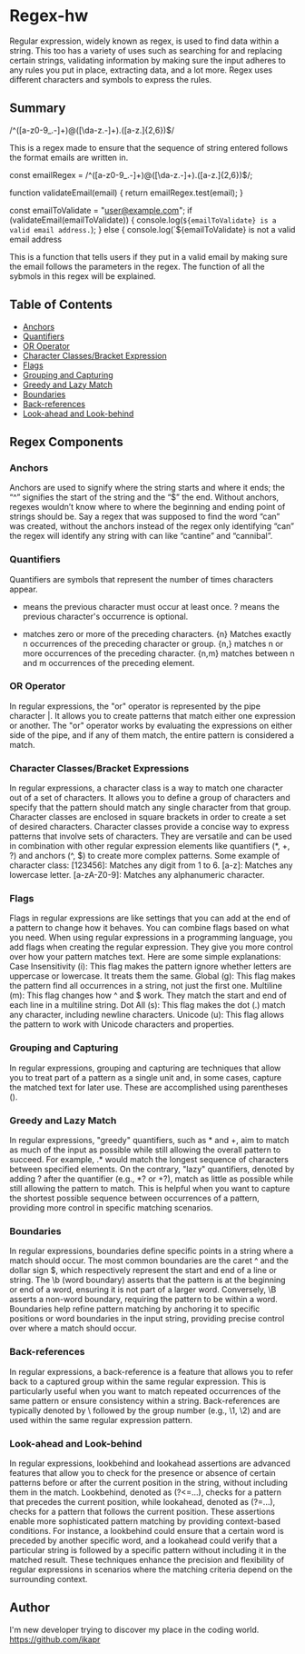 # Regex-hw

Regular expression, widely known as regex, is used to find data within a string. This too has a variety of uses such as searching for and replacing certain strings, validating information by making sure the input adheres to any rules you put in place, extracting data, and a lot more. Regex uses different characters and symbols to express the rules.

## Summary

/^([a-z0-9_\.-]+)@([\da-z\.-]+)\.([a-z\.]{2,6})$/

This is a regex made to ensure that the sequence of string entered follows the format emails are written in.

const emailRegex = /^([a-z0-9_\.-]+)@([\da-z\.-]+)\.([a-z\.]{2,6})$/;

function validateEmail(email) {
  return emailRegex.test(email);
}

const emailToValidate = "user@example.com";
if (validateEmail(emailToValidate)) {
  console.log(`${emailToValidate} is a valid email address.`);
} else {
  console.log(`${emailToValidate} is not a valid email address

This is a function that tells users if they put in a valid email by making sure the email follows the parameters in the regex. The function of all the sybmols in this regex will be explained.

## Table of Contents

- [Anchors](#anchors)
- [Quantifiers](#quantifiers)
- [OR Operator](#or-operator)
- [Character Classes/Bracket Expression](#character-classes)
- [Flags](#flags)
- [Grouping and Capturing](#grouping-and-capturing)
- [Greedy and Lazy Match](#greedy-and-lazy-match)
- [Boundaries](#boundaries)
- [Back-references](#back-references)
- [Look-ahead and Look-behind](#look-ahead-and-look-behind)

## Regex Components

### Anchors
Anchors are used to signify where the string starts and where it ends; the “^” signifies the start of the string and the “$” the end. Without anchors, regexes wouldn’t know where to where the beginning and ending point of strings should be. Say a regex that was supposed to find the word “can” was created, without the anchors instead of the regex only identifying “can”  the regex will identify any string with can like “cantine” and “cannibal”.

### Quantifiers
Quantifiers are symbols that represent the number of times characters appear.
+ means the previous character must occur at least once.
? means  the previous character's occurrence is optional.
* matches zero or more of the preceding characters.
{n} Matches exactly n occurrences of the preceding character or group.
{n,} matches n or more occurrences of the preceding character.
{n,m} matches between n and m occurrences of the preceding element.

### OR Operator
In regular expressions, the "or" operator is represented by the pipe character |. It allows you to create patterns that match either one expression or another. The "or" operator works by evaluating the expressions on either side of the pipe, and if any of them match, the entire pattern is considered a match.

### Character Classes/Bracket Expressions
In regular expressions, a character class is a way to match one character out of a set of characters. It allows you to define a group of characters and specify that the pattern should match any single character from that group. Character classes are enclosed in square brackets in order to create a set of desired characters. Character classes provide a concise way to express patterns that involve sets of characters. They are versatile and can be used in combination with other regular expression elements like quantifiers (*, +, ?) and anchors (^, $) to create more complex patterns. Some example of character class:
[123456]: Matches any digit from 1 to 6.
[a-z]: Matches any lowercase letter.
[a-zA-Z0-9]: Matches any alphanumeric character.

### Flags
Flags in regular expressions are like settings that you can add at the end of a pattern to change how it behaves. You can combine flags based on what you need. When using regular expressions in a programming language, you add flags when creating the regular expression. They give you more control over how your pattern matches text. Here are some simple explanations:
Case Insensitivity (i): This flag makes the pattern ignore whether letters are uppercase or lowercase. It treats them the same.
Global (g): This flag makes the pattern find all occurrences in a string, not just the first one.
Multiline (m): This flag changes how ^ and $ work. They match the start and end of each line in a multiline string.
Dot All (s): This flag makes the dot (.) match any character, including newline characters.
Unicode (u): This flag allows the pattern to work with Unicode characters and properties.

### Grouping and Capturing
In regular expressions, grouping and capturing are techniques that allow you to treat part of a pattern as a single unit and, in some cases, capture the matched text for later use. These are accomplished using parentheses ().  

### Greedy and Lazy Match
In regular expressions, "greedy" quantifiers, such as * and +, aim to match as much of the input as possible while still allowing the overall pattern to succeed. For example, .* would match the longest sequence of characters between specified elements. On the contrary, "lazy" quantifiers, denoted by adding ? after the quantifier (e.g., *? or +?), match as little as possible while still allowing the pattern to match. This is helpful when you want to capture the shortest possible sequence between occurrences of a pattern, providing more control in specific matching scenarios.

### Boundaries
In regular expressions, boundaries define specific points in a string where a match should occur. The most common boundaries are the caret ^ and the dollar sign $, which respectively represent the start and end of a line or string. The \b (word boundary) asserts that the pattern is at the beginning or end of a word, ensuring it is not part of a larger word. Conversely, \B asserts a non-word boundary, requiring the pattern to be within a word. Boundaries help refine pattern matching by anchoring it to specific positions or word boundaries in the input string, providing precise control over where a match should occur.

### Back-references
In regular expressions, a back-reference is a feature that allows you to refer back to a captured group within the same regular expression. This is particularly useful when you want to match repeated occurrences of the same pattern or ensure consistency within a string. Back-references are typically denoted by \ followed by the group number (e.g., \1, \2) and are used within the same regular expression pattern.

### Look-ahead and Look-behind
In regular expressions, lookbehind and lookahead assertions are advanced features that allow you to check for the presence or absence of certain patterns before or after the current position in the string, without including them in the match. Lookbehind, denoted as (?<=...), checks for a pattern that precedes the current position, while lookahead, denoted as (?=...), checks for a pattern that follows the current position. These assertions enable more sophisticated pattern matching by providing context-based conditions. For instance, a lookbehind could ensure that a certain word is preceded by another specific word, and a lookahead could verify that a particular string is followed by a specific pattern without including it in the matched result. These techniques enhance the precision and flexibility of regular expressions in scenarios where the matching criteria depend on the surrounding context.

## Author
I'm new developer trying to discover my place in the coding world. https://github.com/ikapr
